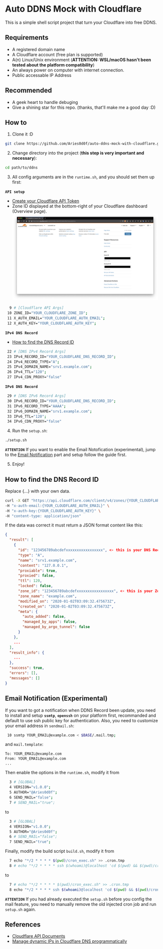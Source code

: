 # Auto DDNS Mock with Cloudflare

This is a simple shell script project that turn your Cloudflare into free DDNS.

## Requirements

- A registered domain name
- A Cloudflare account (free plan is supported)
- A(n) Linux/Unix environment (**ATTENTION: WSL/macOS hasn't been tested about the platform compatibility**)
- An always power on computer with internet connection.
- Public accessable IP Address

## Recommended

- A geek heart to handle debuging
- Give a shining star for this repo. (thanks, that'll make me a good day :D)

## How to

1. Clone it :D

```sh
git clone https://github.com/Aries0d0f/auto-ddns-mock-with-cloudflare.git ddns
```

2. Change directory into the project (**this step is very important and necessary**):

```sh
cd path/to/ddns
```

3. All config arguments are in the `runtime.sh`, and you should set them up first:

**`API setup`**

- [Create your Cloudflare API Token](https://dash.cloudflare.com/profile/api-tokens)
- Zone ID displayed at the bottom-right of your Cloudflare dashboard (Overview page).
![Zone ID](https://raw.githubusercontent.com/Aries0d0f/auto-ddns-mock-with-cloudflare/master/example/zone-id.png)


```sh
  9 # [Cloudflare API Args]
 10 ZONE_ID="YOUR_CLOUDFLARE_ZONE_ID";
 11 X_AUTH_EMAIL="YOUR_CLOUDFLARE_AUTH_EMAIL";
 12 X_AUTH_KEY="YOUR_CLOUDFLARE_AUTH_KEY";
```

**`IPv4 DNS Record`**

- [How to find the DNS Record ID](#how-to-find-the-dns-record-id)

```sh
 22 # [DNS IPv4 Record Args]
 23 IPv4_RECORD_ID="YOUR_CLOUDFLARE_DNS_RECORD_ID";
 24 IPv4_RECORD_TYPE="A";
 25 IPv4_DOMAIN_NAME="srv1.example.com";
 26 IPv4_TTL="120";
 27 IPv4_CDN_PROXY="false"
```

**`IPv6 DNS Record`**

```sh
 29 # [DNS IPv6 Record Args]
 30 IPv6_RECORD_ID="YOUR_CLOUDFLARE_DNS_RECORD_ID";
 31 IPv6_RECORD_TYPE="AAAA";
 32 IPv6_DOMAIN_NAME="srv1.example.com";
 33 IPv6_TTL="120";
 34 IPv6_CDN_PROXY="false"
```

4. Run the `setup.sh`:

```sh
./setup.sh
```

**`ATTENTION`** If you want to enable the Email Notofication (experimental), jump to the [Email Notification](#email-notification) part and setup follow the guide first.

5. Enjoy!

## How to find the DNS Record ID

Replace {...} with your own data.

```sh
curl -X GET "https://api.cloudflare.com/client/v4/zones/{YOUR_CLOUDFLARE_ZONE_ID}/dns_records" \
-H "x-auth-email:{YOUR_CLOUDFLARE_AUTH_EMAIL}" \
-H "x-auth-key:{YOUR_CLOUDFLARE_AUTH_KEY}" \
-H "content-type: application/json"
```

If the data was correct it must return a JSON format content like this:

```json
{
  "result": [
    {
      "id": "123456789abcdefxxxxxxxxxxxxxxxxx", <- this is your DNS Record ID.
      "type": "A",
      "name": "srv1.example.com",
      "content": "127.0.0.1",
      "proxiable": true,
      "proxied": false,
      "ttl": 120,
      "locked": false,
      "zone_id": "123456789abcdefxxxxxxxxxxxxxxxxx", <- this is your Zone ID.
      "zone_name": "example.com",
      "modified_on": "2020-01-02T03:09:32.475673Z",
      "created_on": "2020-01-02T03:09:32.475673Z",
      "meta": {
        "auto_added": false,
        "managed_by_apps": false,
        "managed_by_argo_tunnel": false
      }
    },
    ...
  ],
  "result_info": {
    ...
  },
  "success": true,
  "errors": [],
  "messages": []
}
```

## Email Notification (Experimental)

If you want to got a notification when DDNS Record been update, you need to install and setup **`ssmtp`**, **`openssh`** on your platform first, recommanded and default to use ssh public key for authentication.
Also, you need to customize your email address in `sendmail.sh`:

```sh
 10 ssmtp YOUR_EMAIL@example.com < $BASE/.mail.tmp;
```

and `mail.template`:

```text
To: YOUR_EMAIL@example.com
From: YOUR_EMAIL@example.com
...
```

Then enable the options in the `runtime.sh`, modify it from

```sh
  3 # [GLOBAL]
  4 VERSION="v1.0.0";
  5 AUTHOR="@Aries0d0f";
  6 SEND_MAIL="false";
  7 # SEND_MAIL="true";
```

to

```sh
  3 # [GLOBAL]
  4 VERSION="v1.0.0";
  5 AUTHOR="@Aries0d0f";
  6 # SEND_MAIL="false";
  7 SEND_MAIL="true";
```

Finally, modify the build script `build.sh`, modify it from

```sh
  7 echo "*/2 * * * * $(pwd)/cron_exec.sh" >> .cron.tmp
  8 # echo "*/2 * * * * ssh $(whoami)@localhost 'cd $(pwd) && $(pwd)/cron_exec.sh'" >> .cron.tmp
```

to

```sh
  7 # echo "*/2 * * * * $(pwd)/cron_exec.sh" >> .cron.tmp
  8 echo "*/2 * * * * ssh $(whoami)@localhost 'cd $(pwd) && $(pwd)/cron_exec.sh'" >> .cron.tmp
```

**`ATTENTION`** If you had already executed the `setup.sh` before you config the mail feature, you need to manually remove the old injected cron job and run `setup.sh` again.

## References

- [Cloudflare API Documents](https://api.cloudflare.com/)
- [Manage dynamic IPs in Cloudflare DNS programmatically](https://support.cloudflare.com/hc/en-us/articles/360020524512-Manage-dynamic-IPs-in-Cloudflare-DNS-programmatically)
